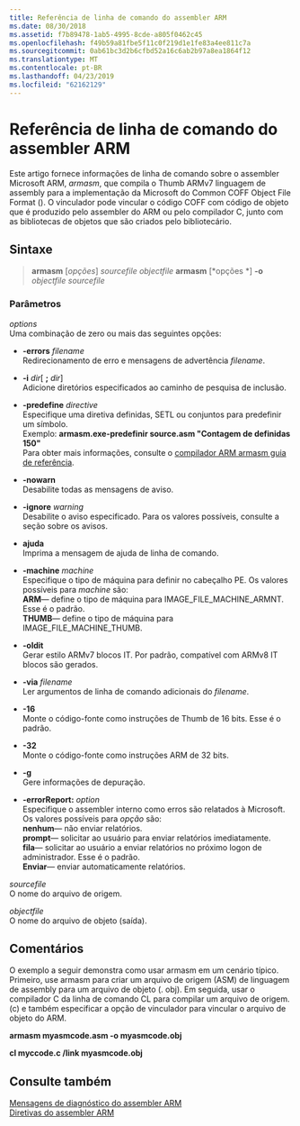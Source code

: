 ```yaml
---
title: Referência de linha de comando do assembler ARM
ms.date: 08/30/2018
ms.assetid: f7b89478-1ab5-4995-8cde-a805f0462c45
ms.openlocfilehash: f49b59a81fbe5f11c0f219d1e1fe83a4ee811c7a
ms.sourcegitcommit: 0ab61bc3d2b6cfbd52a16c6ab2b97a8ea1864f12
ms.translationtype: MT
ms.contentlocale: pt-BR
ms.lasthandoff: 04/23/2019
ms.locfileid: "62162129"
---
```

# <a name="arm-assembler-command-line-reference"></a>Referência de linha de comando do assembler ARM

Este artigo fornece informações de linha de comando sobre o assembler Microsoft ARM, *armasm*, que compila o Thumb ARMv7 linguagem de assembly para a implementação da Microsoft do Common COFF Object File Format (). O vinculador pode vincular o código COFF com código de objeto que é produzido pelo assembler do ARM ou pelo compilador C, junto com as bibliotecas de objetos que são criados pelo bibliotecário.

## <a name="syntax"></a>Sintaxe

> **armasm** [*opções*] *sourcefile* *objectfile*
> **armasm** [*opções *] **-o** *objectfile* *sourcefile*

### <a name="parameters"></a>Parâmetros

*options*<br/>
Uma combinação de zero ou mais das seguintes opções:

- **-errors** *filename*<br/>
   Redirecionamento de erro e mensagens de advertência *filename*.

- **-i** *dir*[ **;** <em>dir</em>]<br/>
   Adicione diretórios especificados ao caminho de pesquisa de inclusão.

- **-predefine** *directive*<br/>
   Especifique uma diretiva definidas, SETL ou conjuntos para predefinir um símbolo.<br/>
   Exemplo: **armasm.exe-predefinir source.asm "Contagem de definidas 150"**<br/>
   Para obter mais informações, consulte o [compilador ARM armasm guia de referência](http://infocenter.arm.com/help/topic/com.arm.doc.dui0802b/index.html).

- **-nowarn**<br/>
   Desabilite todas as mensagens de aviso.

- **-ignore** *warning*<br/>
   Desabilite o aviso especificado. Para os valores possíveis, consulte a seção sobre os avisos.

- **ajuda**<br/>
   Imprima a mensagem de ajuda de linha de comando.

- **-machine** *machine*<br/>
   Especifique o tipo de máquina para definir no cabeçalho PE.  Os valores possíveis para *machine* são:<br/>
   **ARM**— define o tipo de máquina para IMAGE_FILE_MACHINE_ARMNT. Esse é o padrão.<br/>
   **THUMB**— define o tipo de máquina para IMAGE_FILE_MACHINE_THUMB.

- **-oldit**<br/>
   Gerar estilo ARMv7 blocos IT.  Por padrão, compatível com ARMv8 IT blocos são gerados.

- **-via** *filename*<br/>
   Ler argumentos de linha de comando adicionais do *filename*.

- **-16**<br/>
   Monte o código-fonte como instruções de Thumb de 16 bits.  Esse é o padrão.

- **-32**<br/>
   Monte o código-fonte como instruções ARM de 32 bits.

- **-g**<br/>
   Gere informações de depuração.

- **-errorReport:** *option*<br/>
   Especifique o assembler interno como erros são relatados à Microsoft.  Os valores possíveis para *opção* são:<br/>
   **nenhum**— não enviar relatórios.<br/>
   **prompt**— solicitar ao usuário para enviar relatórios imediatamente.<br/>
   **fila**— solicitar ao usuário a enviar relatórios no próximo logon de administrador. Esse é o padrão.<br/>
   **Enviar**— enviar automaticamente relatórios.

*sourcefile*<br/>
O nome do arquivo de origem.

*objectfile*<br/>
O nome do arquivo de objeto (saída).

## <a name="remarks"></a>Comentários

O exemplo a seguir demonstra como usar armasm em um cenário típico. Primeiro, use armasm para criar um arquivo de origem (ASM) de linguagem de assembly para um arquivo de objeto (. obj). Em seguida, usar o compilador C da linha de comando CL para compilar um arquivo de origem. (c) e também especificar a opção de vinculador para vincular o arquivo de objeto do ARM.

**armasm myasmcode.asm -o myasmcode.obj**

**cl myccode.c /link myasmcode.obj**

## <a name="see-also"></a>Consulte também

[Mensagens de diagnóstico do assembler ARM](../../assembler/arm/arm-assembler-diagnostic-messages.md)<br/>
[Diretivas do assembler ARM](../../assembler/arm/arm-assembler-directives.md)<br/>
